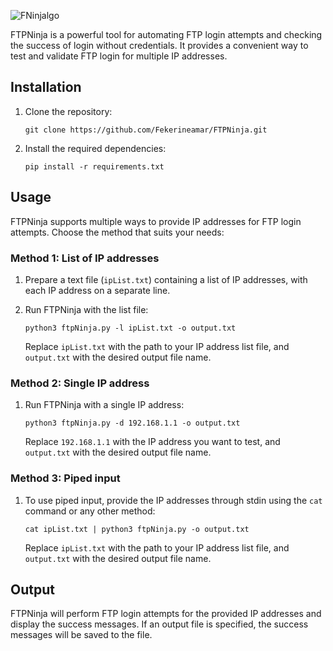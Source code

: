 ![FNinjalgo](https://github.com/Fekerineamar/Fekerineamar/blob/master/img/ninja6.png)

FTPNinja is a powerful tool for automating FTP login attempts and checking the success of login without credentials. It provides a convenient way to test and validate FTP login  for multiple IP addresses.

## Installation

1. Clone the repository:
   ```
   git clone https://github.com/Fekerineamar/FTPNinja.git
   ```

2. Install the required dependencies:
   ```
   pip install -r requirements.txt
   ```

## Usage

FTPNinja supports multiple ways to provide IP addresses for FTP login attempts. Choose the method that suits your needs:

### Method 1: List of IP addresses

1. Prepare a text file (`ipList.txt`) containing a list of IP addresses, with each IP address on a separate line.

2. Run FTPNinja with the list file:
   ```
   python3 ftpNinja.py -l ipList.txt -o output.txt
   ```
   Replace `ipList.txt` with the path to your IP address list file, and `output.txt` with the desired output file name.

### Method 2: Single IP address

1. Run FTPNinja with a single IP address:
   ```
   python3 ftpNinja.py -d 192.168.1.1 -o output.txt
   ```
   Replace `192.168.1.1` with the IP address you want to test, and `output.txt` with the desired output file name.

### Method 3: Piped input

1. To use piped input, provide the IP addresses through stdin using the `cat` command or any other method:
   ```
   cat ipList.txt | python3 ftpNinja.py -o output.txt
   ```
   Replace `ipList.txt` with the path to your IP address list file, and `output.txt` with the desired output file name.

## Output

FTPNinja will perform FTP login attempts for the provided IP addresses and display the success messages. If an output file is specified, the success messages will be saved to the file.

